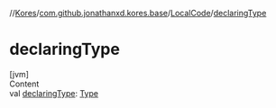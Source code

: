 //[Kores](../../index.md)/[com.github.jonathanxd.kores.base](../index.md)/[LocalCode](index.md)/[declaringType](declaring-type.md)



# declaringType  
[jvm]  
Content  
val [declaringType](declaring-type.md): [Type](https://docs.oracle.com/javase/8/docs/api/java/lang/reflect/Type.html)  



